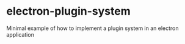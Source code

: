# electron-plugin-system
Minimal example of how to implement a plugin system in an electron application
